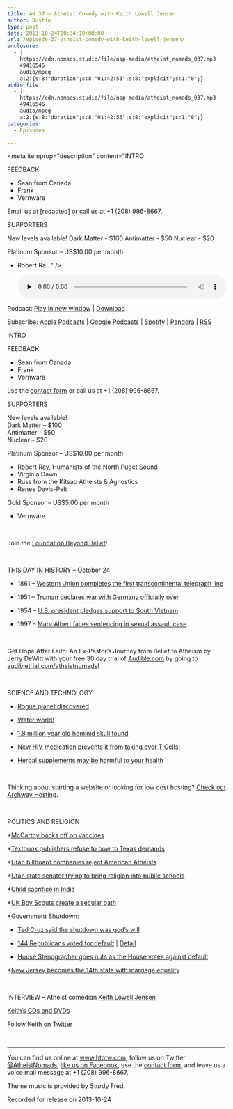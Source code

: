 ```yaml
---
title: AN 37 – Atheist Comedy with Keith Lowell Jensen
author: Dustin
type: post
date: 2013-10-24T20:34:10+00:00
url: /episode-37-atheist-comedy-with-keith-lowell-jensen/
enclosure:
  - |
    https://cdn.nomads.studio/file/nsp-media/atheist_nomads_037.mp3
    49416546
    audio/mpeg
    a:2:{s:8:"duration";s:8:"01:42:53";s:8:"explicit";s:1:"0";}
audio_file:
  - |
    https://cdn.nomads.studio/file/nsp-media/atheist_nomads_037.mp3
    49416546
    audio/mpeg
    a:2:{s:8:"duration";s:8:"01:42:53";s:8:"explicit";s:1:"0";}
categories:
  - Episodes

---
```

<div itemscope itemtype="http://schema.org/AudioObject">
  <meta itemprop="name" content="Episode 37 – Atheist Comedy with Keith Lowell Jensen" />
  
  <meta itemprop="uploadDate" content="2013-10-24T14:34:10-06:00" />
  
  <meta itemprop="encodingFormat" content="audio/mpeg" />
  
  <meta itemprop="duration" content="PT1H42M53S" />
  
  <meta itemprop="description" content="INTRO

FEEDBACK
* Sean from Canada
* Frank
* Vernware

Email us at [redacted] or call us at +1 (208) 996-8667.

SUPPORTERS

New levels available!
Dark Matter - $100
Antimatter - $50
Nuclear - $20

Platinum Sponsor – US$10.00 per month
* Robert Ra..." />
  
  <meta itemprop="contentUrl" content="https://dts.podtrac.com/redirect.mp3/cdn.nomads.studio/file/nsp-media/atheist_nomads_037.mp3" />
  
  <meta itemprop="contentSize" content="47.1" />
  </p> 
  
  <div class="powerpress_player" id="powerpress_player_8292">
    <audio class="wp-audio-shortcode" id="audio-5201-36" preload="none" style="width: 100%;" controls="controls"><source type="audio/mpeg" src="https://dts.podtrac.com/redirect.mp3/cdn.nomads.studio/file/nsp-media/atheist_nomads_037.mp3?_=36" /><a href="https://dts.podtrac.com/redirect.mp3/cdn.nomads.studio/file/nsp-media/atheist_nomads_037.mp3">https://dts.podtrac.com/redirect.mp3/cdn.nomads.studio/file/nsp-media/atheist_nomads_037.mp3</a></audio>
  </div>
</div>

<p class="powerpress_links powerpress_links_mp3">
  Podcast: <a href="https://dts.podtrac.com/redirect.mp3/cdn.nomads.studio/file/nsp-media/atheist_nomads_037.mp3" class="powerpress_link_pinw" target="_blank" title="Play in new window" onclick="return powerpress_pinw('https://htotw.com/?powerpress_pinw=5201-podcast');" rel="nofollow">Play in new window</a> | <a href="https://dts.podtrac.com/redirect.mp3/cdn.nomads.studio/file/nsp-media/atheist_nomads_037.mp3" class="powerpress_link_d" title="Download" rel="nofollow" download="atheist_nomads_037.mp3">Download</a>
</p>

<p class="powerpress_links powerpress_subscribe_links">
  Subscribe: <a href="https://podcasts.apple.com/us/podcast/humanists-take-on-the-world/id530050098?mt=2&ls=1" class="powerpress_link_subscribe powerpress_link_subscribe_itunes" target="_blank" title="Subscribe on Apple Podcasts" rel="nofollow">Apple Podcasts</a> | <a href="https://www.google.com/podcasts?feed=aHR0cDovL2F0aGVpc3Rub21hZHMubGlic3luLmNvbS9yc3M%3D" class="powerpress_link_subscribe powerpress_link_subscribe_googleplay" target="_blank" title="Subscribe on Google Podcasts" rel="nofollow">Google Podcasts</a> | <a href="https://open.spotify.com/show/3LzK2xZGike6Tc1GEMtMbr?si=LieN9SNuTpq96smuaUsH8A" class="powerpress_link_subscribe powerpress_link_subscribe_spotify" target="_blank" title="Subscribe on Spotify" rel="nofollow">Spotify</a> | <a href="https://www.pandora.com/podcast/atheist-nomads/PC:10122?corr=62071012&part=ug" class="powerpress_link_subscribe powerpress_link_subscribe_pandora" target="_blank" title="Subscribe on Pandora" rel="nofollow">Pandora</a> | <a href="https://htotw.com/feed/podcast/" class="powerpress_link_subscribe powerpress_link_subscribe_rss" target="_blank" title="Subscribe via RSS" rel="nofollow">RSS</a>
</p>

INTRO

FEEDBACK  
* Sean from Canada  
* Frank  
* Vernware

use the [contact form](https://htotw.com/contact) or call us at +1 (208) 996-8667.

SUPPORTERS

New levels available!  
Dark Matter &#8211; $100  
Antimatter &#8211; $50  
Nuclear &#8211; $20

Platinum Sponsor – US$10.00 per month  
* Robert Ray, Humanists of the North Puget Sound  
* Virginia Dawn  
* Russ from the Kitsap Atheists & Agnostics  
* Renee Davis-Pelt

Gold Sponsor – US$5.00 per month  
* Vernware

&nbsp;

Join the <a href="http://foundationbeyondbelief.org/" target="_blank" rel="noopener">Foundation Beyond Belief</a>!

&nbsp;

THIS DAY IN HISTORY &#8211; October 24

* 1861 &#8211; <a href="http://www.history.com/this-day-in-history/western-union-completes-the-first-transcontinental-telegraph-line" target="_blank" rel="noopener">Western Union completes the first transcontinental telegraph line</a>

* 1951 &#8211; <a href="http://www.history.com/this-day-in-history/truman-declares-war-with-germany-officially-over" target="_blank" rel="noopener">Truman declares war with Germany officially over</a>

* 1954 &#8211; <a href="http://www.history.com/this-day-in-history/us-president-pledges-support-to-south-vietnam" target="_blank" rel="noopener">U.S. president pledges support to South Vietnam</a>

* 1997 &#8211; <a href="http://www.history.com/this-day-in-history/marv-albert-faces-sentencing-in-sexual-assault-case" target="_blank" rel="noopener">Marv Albert faces sentencing in sexual assault case</a>

&nbsp;

Get Hope After Faith: An Ex-Pastor&#8217;s Journey from Belief to Atheism by Jerry DeWitt with your free 30 day trial of <a href="http://www.audibletrial.com/atheistnomads" target="_blank" rel="noopener">Audible.com</a> by going to <a href="http://www.audibletrial.com/atheistnomads" target="_blank" rel="noopener">audibletrial.com/atheistnomads</a>!

&nbsp;

SCIENCE AND TECHNOLOGY

* <a href="http://www.latimes.com/science/sciencenow/la-sci-sn-planet-no-star-20131010,0,3364251.story" target="_blank" rel="noopener">Rogue planet discovered</a>

* <a href="http://www.independent.co.uk/news/science/in-a-galaxy-far-far-away-a-water-world-capable-of-supporting-life-8872478.html" target="_blank" rel="noopener">Water world!</a>

* <a href="http://www.newscientist.com/article/dn24428-complete-skull-of-18millionyearold-hominin-found.html" target="_blank" rel="noopener">1.8 million year old hominid skull found</a>

* <a href="http://medicalxpress.com/news/2013-10-medicine-hiv-human-dna.html" target="_blank" rel="noopener">New HIV medication prevents it from taking over T Cells!</a>

* <a href="http://www.reuters.com/article/2013/10/08/us-hepatitis-hawaii-idUSBRE9970YA20131008" target="_blank" rel="noopener">Herbal supplements may be harmful to your health</a>

&nbsp;

Thinking about starting a website or looking for low cost hosting? <a href="http://archwayhosting.com/" target="_blank" rel="noopener">Check out Archway Hosting</a>.

&nbsp;

POLITICS AND RELIGION

*<a href="http://hollywoodlife.com/2010/02/26/jenny-mccarthy-says-her-son-evan-never-had-autism/" target="_blank" rel="noopener">McCarthy backs off on vaccines</a>

*<a href="http://tfninsider.org/2013/10/17/important-news-publishers-are-resisting-pressure-to-dumb-down-their-biology-textbooks-for-texas/" target="_blank" rel="noopener">Textbook publishers refuse to bow to Texas demands</a>

*<a href="http://fox13now.com/2013/10/17/billboards-promoting-atheist-convention-denied-in-utah/" target="_blank" rel="noopener">Utah billboard companies reject American Atheists</a>

*<a href="http://www.sltrib.com/sltrib/politics/56973279-90/atheists-bill-constitution-freedom.html.csp" target="_blank" rel="noopener">Utah state senator trying to bring religion into public schools</a>

*<a href="http://www.dailymail.co.uk/news/article-2454853/Indian-father-kills-month-old-son-axe-appease-Hindu-goddess-destruction-rebirth.html" target="_blank" rel="noopener">Child sacrifice in India</a>

*<a href="http://www.deseretnews.com/article/865588082/Boy-Scouts-remove-God-from-oath-in-UK-welcome-atheists-to-the-ranks.html" target="_blank" rel="noopener">UK Boy Scouts create a secular oath</a>

*Government Shutdown:

* <a href="http://aattp.org/youre-hook-democrats-ted-cruz-says-government-shutdown-gods-will-video/" target="_blank" rel="noopener">Ted Cruz said the shutdown was god’s will</a>

* <a href="http://www.businessinsider.com/144-republicans-voted-for-default-2013-10" target="_blank" rel="noopener">144 Republicans voted for default</a> | <a href="http://clerk.house.gov/evs/2013/roll550.xml" target="_blank" rel="noopener">Detail</a>

* <a href="http://gawker.com/house-stenographer-dragged-off-floor-yelling-about-free-1446830813" target="_blank" rel="noopener">House Stenographer goes nuts as the House votes against default</a>

*<a href="http://www.usatoday.com/story/news/nation/2013/10/18/gay-marriage-nj/3009611/" target="_blank" rel="noopener">New Jersey becomes the 14th state with marriage equality</a>

&nbsp;

INTERVIEW &#8211; Atheist comedian <a href="http://keithlowelljensen.blogspot.com/" target="_blank" rel="noopener">Keith Lowell Jensen</a>

<a href="http://www.thecrippledmasters.com/newcomedycds.html" target="_blank" rel="noopener">Keith’s CDs and DVDs</a>

<a href="https://twitter.com/keithlowell" target="_blank" rel="noopener">Follow Keith on Twitter</a>

&nbsp;

<hr width="500" />

You can find us online at <a href="https://www.htotw.com/" target="_blank" rel="noopener">www.htotw.com</a>, follow us on Twitter <a href="https://htotw.com/twitter" target="_blank" rel="noopener">@AtheistNomads</a>, <a href="https://htotw.com/facebook" target="_blank" rel="noopener">like us on Facebook</a>, use the [contact form](https://htotw.com/contact), and leave us a voice mail message at +1 (208) 996-8667.

Theme music is provided by Sturdy Fred.

Recorded for release on 2013-10-24